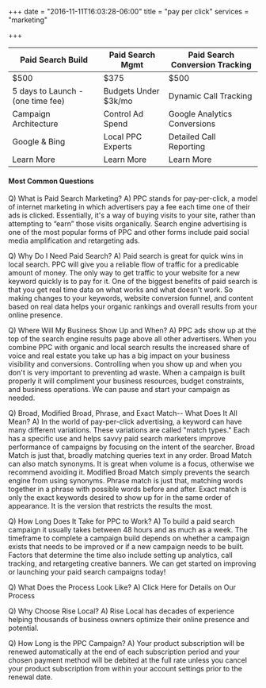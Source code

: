 +++
date = "2016-11-11T16:03:28-06:00"
title = "pay per click"
services = "marketing"

+++

| Paid Search Build  | Paid Search Mgmt | Paid Search Conversion Tracking |
| ------- | ---- | --- |
| $500 | $375 |  $500    |
| 5 days to Launch - (one time fee)   | Budgets Under $3k/mo   |  Dynamic Call Tracking    |
| Campaign Architecture     | Control Ad Spend     |  Google Analytics Conversions  |
| Google & Bing |  Local PPC Experts  | Detailed Call Reporting
| Learn More | Learn More | Learn More |



#### Most Common Questions
Q) What is Paid Search Marketing?
A) PPC stands for pay-per-click, a model of internet marketing in which advertisers pay a fee each time one of their ads is clicked. Essentially, it's a way of buying visits to your site, rather than attempting to “earn” those visits organically. Search engine advertising is one of the most popular forms of PPC and other forms include paid social media amplification and retargeting ads.

Q) Why Do I Need Paid Search?
A) Paid search is great for quick wins in local search. PPC will give you a reliable flow of traffic for a predicable amount of money. The only way to get traffic to your website for a new keyword quickly is to pay for it. One of the biggest benefits of paid search is that you get real time data on what works and what doesn't work. So making changes to your keywords, website conversion funnel, and content based on real data helps your organic rankings and overall results from your online presence.

Q) Where Will My Business Show Up and When?
A) PPC ads show up at the top of the search engine results page above all other advertisers. When you combine PPC with organic and local search results the increased share of voice and real estate you take up has a big impact on your business visibility and conversions. Controlling when you show up and when you don't is very important to preventing ad waste. When a campaign is built properly it will compliment your business resources, budget constraints, and business operations. We can pause and start your campaign as needed.

Q) Broad, Modified Broad, Phrase, and Exact Match-- What Does It All Mean?
A) In the world of pay-per-click advertising, a keyword can have many different variations. These variations are called "match types." Each has a specific use and helps savvy paid search marketers improve performance of campaigns by focusing on the intent of the searcher. Broad Match is just that, broadly matching queries text in any order. Broad Match can also match synonyms. It is great when volume is a focus, otherwise we recommend avoiding it.  Modified Broad Match simply prevents the search engine from using synonyms. Phrase match is just that, matching words together in a phrase with possible words before and after. Exact match is only the exact keywords desired to show up for in the same order of appearance. It is the version that restricts the results the most.

Q) How Long Does It Take for PPC to Work?
A) To build a paid search campaign it usually takes between 48 hours and as much as a week. The timeframe to complete a campaign build depends on whether a campaign exists that needs to be improved or if a new campaign needs to be built. Factors that determine the time also include setting up analytics, call tracking, and retargeting creative banners. We can get started on improving or launching your paid search campaigns today!

Q) What Does the Process Look Like?
A) Click Here for Details on Our Process

Q) Why Choose Rise Local?
A) Rise Local has decades of experience helping thousands of business owners optimize their online presence and potential.

Q) How Long is the PPC Campaign?
A) Your product subscription will be renewed automatically at the end of each subscription period and your chosen payment method will be debited at the full rate unless you cancel your product subscription from within your account settings prior to the renewal date.
